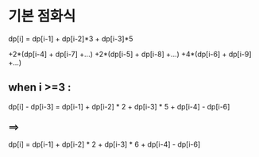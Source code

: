 # 기본 점화식
dp[i] = dp[i-1] + dp[i-2]*3 + dp[i-3]*5

  +2*(dp[i-4] + dp[i-7] +...)
  +2*(dp[i-5] + dp[i-8] +...)
  +4*(dp[i-6] + dp[i-9] +...)

## when i >=3 :
dp[i] - dp[i-3] = dp[i-1] + dp[i-2] * 2 + dp[i-3] * 5 + dp[i-4] - dp[i-6]

### ==>

dp[i] = dp[i-1] + dp[i-2] * 2 + dp[i-3] * 6 + dp[i-4] - dp[i-6]